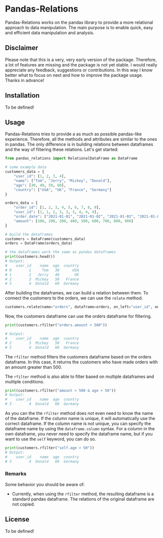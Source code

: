 # Pandas-Relations

Pandas-Relations works on the pandas library to provide a more relational approach to data 
manipulation. The main purpose is to enable quick, easy and efficient data manipulation and
analysis.

## Disclaimer

Please note that this is a very, very early version of the package. Therefore, a lot of features are
missing and the package is not yet stable. I would really appreciate any feedback, suggestions or
contributions. In this way I know better what to focus on next and how to improve the package usage.
Thanks in advance!

## Installation

To be defined!

## Usage

Pandas-Relations tries to provide a as much as possible pandas-like experience. Therefore, all
the methods and attributes are similar to the ones in pandas. The only difference is in building
relations between dataframes and the way of filtering these relations. Let's get started:

```python
from pandas_relations import RelationalDataFrame as DataFrame

# some example data
customers_data = {
    "user_id": [1, 2, 3, 4],
    "name": ["Tom", "Jerry", "Mickey", "Donald"],
    "age": [30, 40, 50, 60],
    "country": ["USA", "UK", "France", "Germany"]
}

orders_data = {
    "order_id": [1, 2, 3, 4, 5, 6, 7, 8, 9],
    "user_id": [1, 1, 2, 3, 3, 3, 4, 4, 4],
    "order_date": ["2021-01-01", "2021-01-02", "2021-01-03", "2021-01-04", "2021-01-05", "2021-01-06", "2021-01-07", "2021-01-08", "2021-01-09"],
    "amount": [100, 200, 300, 400, 500, 600, 700, 800, 900]
}

# build the dataframes
customers = DataFrame(customers_data)
orders = DataFrame(orders_data)

# the dataframes work the same as pandas dataframes
print(customers.head())
# Output:
#    user_id    name  age  country
# 0        1     Tom   30      USA
# 1        2   Jerry   40       UK
# 2        3  Mickey   50   France
# 3        4  Donald   60  Germany
```
After building the dataframes, we can build a relation between them. To connect the customers to the
orders, we can use the `relate` method.
    
```python
customers.relate(name="orders", dataframe=orders, on_left="user_id", on_right="user_id")
```
Now, the customers dataframe can use the orders dataframe for filtering.
    
```python
print(customers.rfilter("orders.amount > 500"))

# Output:
#    user_id    name  age  country
# 2        3  Mickey   50   France
# 3        4  Donald   60  Germany
```
The `rfilter` method filters the customers dataframe based on the orders dataframe. In this case, it
returns the customers who have made orders with an amount greater than 500.

The `rfilter` method is also able to filter based on multiple dataframes and multiple conditions.
```python
print(customers.rfilter("amount > 500 & age > 50"))
# Output:
#    user_id    name  age  country
# 3        4  Donald   60  Germany
```
As you can the the `rfilter` method does not even need to know the name of the dataframe. If the column
name is unique, it will automatically use the correct dataframe. If the column name is not unique, you
can specify the dataframe name by using the `dataframe.column` syntax. For a column in the own dataframe,
you never need to specify the dataframe name, but if you want to use the `self` keyword, you can do so.

```python
print(customers.rfilter("self.age > 50"))
# Output:
#    user_id    name  age  country
# 3        4  Donald   60  Germany
```

### Remarks

Some behavior you should be aware of:
- Currently, when using the `rfilter` method, the resulting dataframe is a standard pandas dataframe. The relations of the original dataframe are not copied.


## License

To be defined!
